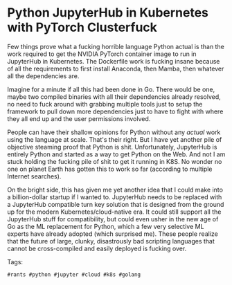 # Python JupyterHub in Kubernetes with PyTorch Clusterfuck

Few things prove what a fucking horrible language Python actual is than
the work required to get the NVIDIA PyTorch container image to run in
JupyterHub in Kubernetes. The Dockerfile work is fucking insane because
of all the requirements to first install Anaconda, then Mamba, then
whatever all the dependencies are. 

Imagine for a minute if all this had been done in Go. There would be
one, maybe two compiled binaries with all their dependencies already
resolved, no need to fuck around with grabbing multiple tools just to
setup the framework to pull down more dependencies just to have to fight
with where they all end up and the user permissions involved. 

People can have their shallow opinions for Python without any *actual*
work using the language at scale. That's their right. But I have yet
another pile of objective steaming proof that Python is shit.
Unfortunately, JupyterHub is entirely Python and started as a way to get
Python on the Web. And not I am stuck holding the fucking pile of shit
to get it running in K8S. No wonder no one on planet Earth has gotten
this to work so far (according to multiple Internet searches).

On the bright side, this has given me yet another idea that I could make
into a billion-dollar startup if I wanted to. JupyterHub needs to be
replaced with a JupyterHub compatible turn key solution that is designed
from the ground up for the modern Kubernetes/cloud-native era. It could
still support all the JupyterHub stuff for compatibility, but could even
usher in the new age of Go as the ML replacement for Python, which a few
very selective ML experts have already adopted (which surprised me).
These people realize that the future of large, clunky, disastrously bad
scripting languages that cannot be cross-compiled and easily deployed is
fucking over.

Tags:

    #rants #python #jupyter #cloud #k8s #golang
